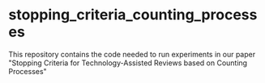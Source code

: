# stopping_criteria_counting_processes
This repository contains the code needed to run experiments in our paper "Stopping Criteria for Technology-Assisted Reviews based on Counting Processes"

